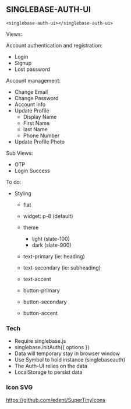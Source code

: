 ## SINGLEBASE-AUTH-UI

```
<singlebase-auth-ui></singlebase-auth-ui> 
```

Views:

Account authentication and registration:

- Login 
- Signup
- Lost password

Account management:

- Change Email
- Change Password 
- Account Info
- Update Profile
  - Display Name
  - First Name 
  - last Name 
  - Phone Number 
- Update Profile Photo

Sub Views:
- OTP
- Login Success


To do:
- Styling
  - flat
  - widget: p-8 (default)
  - theme
    - light (slate-100)
    - dark (slate-900)
  
  - text-primary (ie: heading)
  - text-secondary (ie: subheading)
  - text-accent 
  - button-primary
  - button-secondary
  - button-accent

### Tech

- Require singlebase.js
- singlebase.initAuth({ options })
- Data will temporary stay in browser window
- Use Symbol to hold instance (singlebaseauth)
- The Auth-UI relies on the data 
- LocalStorage to persist data

### Icon SVG 

https://github.com/edent/SuperTinyIcons